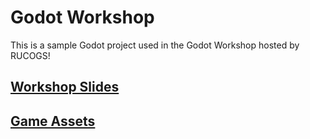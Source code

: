 # Godot Workshop

This is a sample Godot project used in the Godot Workshop hosted by RUCOGS!

## [Workshop Slides](https://docs.google.com/presentation/d/1Ger3Y2NTWei_YX1UxSALrt1eBriXe2bPmUDDHnhWewI/)

## [Game Assets](https://github.com/RUCOGS/godot-workshop/releases/tag/v1.0.0)
